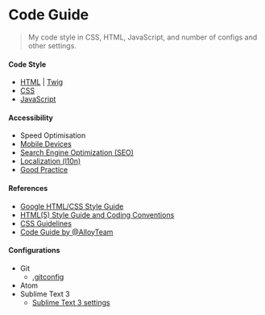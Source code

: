 Code Guide
==

> My code style in CSS, HTML, JavaScript, and number of configs and other settings.

#### Code Style

* [HTML](https://github.com/ahtohbi4/code-style/blob/master/html.md#html) | [Twig](https://github.com/ahtohbi4/code-style/blob/master/twig.md#twig)
* [CSS](https://github.com/ahtohbi4/code-style/blob/master/css.md#css)
* [JavaScript](https://github.com/ahtohbi4/code-style/blob/master/javascript.md#javascript)

#### Accessibility

* Speed Optimisation
* [Mobile Devices](https://github.com/ahtohbi4/code-guide/blob/master/mobile_devices.md#mobile-devices)
* [Search Engine Optimization (SEO)](https://github.com/ahtohbi4/code-guide/blob/master/seo.md#search-engine-optimization-seo)
* [Localization (l10n)](https://github.com/ahtohbi4/code-style/blob/master/l10n.md#l10n)
* [Good Practice](https://github.com/ahtohbi4/code-style/blob/master/good_practice.md)

#### References

* [Google HTML/CSS Style Guide](https://google.github.io/styleguide/htmlcssguide.xml)
* [HTML(5) Style Guide and Coding Conventions](http://www.w3schools.com/html/html5_syntax.asp)
* [CSS Guidelines](http://cssguidelin.es/)
* [Code Guide by @AlloyTeam](http://alloyteam.github.io/CodeGuide/)

#### Configurations

* Git
  * [.gitconfig](https://github.com/ahtohbi4/code-style/blob/master/git/.gitconfig)
* Atom
* Sublime Text 3
  * [Sublime Text 3 settings](https://github.com/ahtohbi4/sublime-text-settings)
